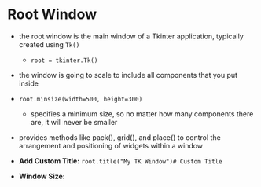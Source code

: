 # Root Window
- the root window is the main window of a Tkinter application, typically created using `Tk()`
    - `root = tkinter.Tk()`
- the window is going to scale to include all components that you put inside
- `root.minsize(width=500, height=300)`
    - specifies a minimum size, so no matter how many components there are, it will never be smaller
- provides methods like pack(), grid(), and place() to control the arrangement and positioning of widgets within a window

- **Add Custom Title:** `root.title("My TK Window")# Custom Title`
- **Window Size:**


